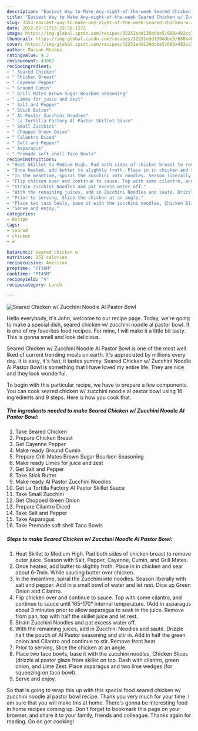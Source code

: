 ```yaml
---
description: "Easiest Way to Make Any-night-of-the-week Seared Chicken w/ Zucchini Noodle Al Pastor Bowl"
title: "Easiest Way to Make Any-night-of-the-week Seared Chicken w/ Zucchini Noodle Al Pastor Bowl"
slug: 3353-easiest-way-to-make-any-night-of-the-week-seared-chicken-w-zucchini-noodle-al-pastor-bowl
date: 2022-02-11T13:23:50.127Z
image: https://img-global.cpcdn.com/recipes/32251edd139ddbe5/680x482cq70/seared-chicken-w-zucchini-noodle-al-pastor-bowl-recipe-main-photo.jpg
thumbnail: https://img-global.cpcdn.com/recipes/32251edd139ddbe5/680x482cq70/seared-chicken-w-zucchini-noodle-al-pastor-bowl-recipe-main-photo.jpg
cover: https://img-global.cpcdn.com/recipes/32251edd139ddbe5/680x482cq70/seared-chicken-w-zucchini-noodle-al-pastor-bowl-recipe-main-photo.jpg
author: Marian Rhodes
ratingvalue: 4.2
reviewcount: 43082
recipeingredient:
- " Seared Chicken"
- " Chicken Breast"
- " Cayenne Pepper"
- " Ground Cumin"
- " Grill Mates Brown Sugar Bourbon Seasoning"
- " Limes for juice and zest"
- " Salt and Pepper"
- " Stick Butter"
- " Al Pastor Zucchini Noodles"
- " La Tortilla Factory Al Pastor Skillet Sauce"
- " Small Zucchini"
- " Chopped Green Onion"
- " Cilantro Diced"
- " Salt and Pepper"
- " Asparagus"
- " Premade soft shell Taco Bowls"
recipeinstructions:
- "Heat Skillet to Medium High. Pad both sides of chicken breast to remove outer juice. Season with Salt, Pepper, Cayenne, Cumin, and Grill Mates."
- "Once heated, add butter to slightly froth. Place in in chicken and sear about 6-7min. While saucing butter over chicken."
- "In the meantime, spiral the Zucchini into noodles. Season liberally with salt and pepper. Add in a small bowl of water and let rest. Dice up Green Onion and Cilantro."
- "Flip chicken over and continue to sauce. Top with some cilantro, and continue to sauce until 165-170° internal temperature. (Add in asparagus about 3 minutes prior to allow asparagus to soak in the juice. Remove from pan, top with half the skillet juice and let rest."
- "Strain Zucchini Noodles and pat excess water off."
- "With the remaining juices, add in Zucchini Noodles and sauté. Drizzle half the pouch of Al Pastor seasoning and stir in. Add in half the green onion and Cilantro and continue to stir. Remove front heat."
- "Prior to serving, Slice the chicken at an angle."
- "Place two taco bowls, base it with the zucchini noodles, Chicken Slices (drizzle al pastor glaze from skillet on top. Dash with cilantro, green onion, and Lime Zest. Place asparagus and two lime wedges (for squeezing on taco bowl)."
- "Serve and enjoy."
categories:
- Recipe
tags:
- seared
- chicken
- w

katakunci: seared chicken w 
nutrition: 152 calories
recipecuisine: American
preptime: "PT36M"
cooktime: "PT45M"
recipeyield: "4"
recipecategory: Lunch

---
```



![Seared Chicken w/ Zucchini Noodle Al Pastor Bowl](https://img-global.cpcdn.com/recipes/32251edd139ddbe5/680x482cq70/seared-chicken-w-zucchini-noodle-al-pastor-bowl-recipe-main-photo.jpg)

Hello everybody, it's John, welcome to our recipe page. Today, we're going to make a special dish, seared chicken w/ zucchini noodle al pastor bowl. It is one of my favorites food recipes. For mine, I will make it a little bit tasty. This is gonna smell and look delicious.

Seared Chicken w/ Zucchini Noodle Al Pastor Bowl is one of the most well liked of current trending meals on earth. It's appreciated by millions every day. It is easy, it's fast, it tastes yummy. Seared Chicken w/ Zucchini Noodle Al Pastor Bowl is something that I have loved my entire life. They are nice and they look wonderful.




To begin with this particular recipe, we have to prepare a few components. You can cook seared chicken w/ zucchini noodle al pastor bowl using 16 ingredients and 9 steps. Here is how you cook that.

<!--inarticleads1-->

##### The ingredients needed to make Seared Chicken w/ Zucchini Noodle Al Pastor Bowl:

1. Take  Seared Chicken
1. Prepare  Chicken Breast
1. Get  Cayenne Pepper
1. Make ready  Ground Cumin
1. Prepare  Grill Mates Brown Sugar Bourbon Seasoning
1. Make ready  Limes for juice and zest
1. Get  Salt and Pepper
1. Take  Stick Butter
1. Make ready  Al Pastor Zucchini Noodles
1. Get  La Tortilla Factory Al Pastor Skillet Sauce
1. Take  Small Zucchini
1. Get  Chopped Green Onion
1. Prepare  Cilantro Diced
1. Take  Salt and Pepper
1. Take  Asparagus
1. Take  Premade soft shell Taco Bowls




<!--inarticleads2-->

##### Steps to make Seared Chicken w/ Zucchini Noodle Al Pastor Bowl:

1. Heat Skillet to Medium High. Pad both sides of chicken breast to remove outer juice. Season with Salt, Pepper, Cayenne, Cumin, and Grill Mates.
1. Once heated, add butter to slightly froth. Place in in chicken and sear about 6-7min. While saucing butter over chicken.
1. In the meantime, spiral the Zucchini into noodles. Season liberally with salt and pepper. Add in a small bowl of water and let rest. Dice up Green Onion and Cilantro.
1. Flip chicken over and continue to sauce. Top with some cilantro, and continue to sauce until 165-170° internal temperature. (Add in asparagus about 3 minutes prior to allow asparagus to soak in the juice. Remove from pan, top with half the skillet juice and let rest.
1. Strain Zucchini Noodles and pat excess water off.
1. With the remaining juices, add in Zucchini Noodles and sauté. Drizzle half the pouch of Al Pastor seasoning and stir in. Add in half the green onion and Cilantro and continue to stir. Remove front heat.
1. Prior to serving, Slice the chicken at an angle.
1. Place two taco bowls, base it with the zucchini noodles, Chicken Slices (drizzle al pastor glaze from skillet on top. Dash with cilantro, green onion, and Lime Zest. Place asparagus and two lime wedges (for squeezing on taco bowl).
1. Serve and enjoy.




So that is going to wrap this up with this special food seared chicken w/ zucchini noodle al pastor bowl recipe. Thank you very much for your time. I am sure that you will make this at home. There's gonna be interesting food in home recipes coming up. Don't forget to bookmark this page on your browser, and share it to your family, friends and colleague. Thanks again for reading. Go on get cooking!
